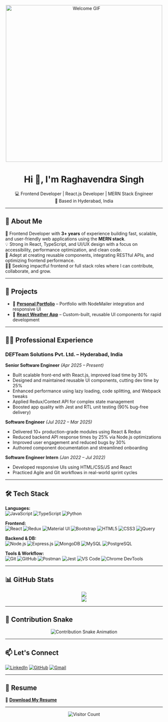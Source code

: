 <p align="center">
  <img src="https://media.giphy.com/media/26tn33aiTi1jkl6H6/giphy.gif" alt="Welcome GIF" width="500"/>
</p>

<h1 align="center">Hi 👋, I'm Raghavendra Singh</h1>

<p align="center">
  💻 Frontend Developer | React.js Developer | MERN Stack Engineer <br/>
  📍 Based in Hyderabad, India
</p>

---

## 🧾 About Me

🎯 Frontend Developer with **3+ years** of experience building fast, scalable, and user-friendly web applications using the **MERN stack**.  
💡 Strong in React, TypeScript, and UI/UX design with a focus on accessibility, performance optimization, and clean code.  
🧰 Adept at creating reusable components, integrating RESTful APIs, and optimizing frontend performance.  
👨‍💻 Seeking impactful frontend or full stack roles where I can contribute, collaborate, and grow.

---

## 🚀 Projects

- 🔗 [**Personal Portfolio**](https://raghav768.github.io/Portfolio_Public/) – Portfolio with NodeMailer integration and responsive UI  
- 🔗 [**React Weather App**](https://github.com/raghav768/weather-app) – Custom-built, reusable UI components for rapid development  

---

## 👨‍💼 Professional Experience

### DEFTeam Solutions Pvt. Ltd. – Hyderabad, India  
**Senior Software Engineer** *(Apr 2025 – Present)*  
- Built scalable front-end with React.js, improved load time by 30%  
- Designed and maintained reusable UI components, cutting dev time by 25%  
- Enhanced performance using lazy loading, code splitting, and Webpack tweaks  
- Applied Redux/Context API for complex state management  
- Boosted app quality with Jest and RTL unit testing (90% bug-free delivery)

**Software Engineer** *(Jul 2022 – Mar 2025)*  
- Delivered 10+ production-grade modules using React & Redux  
- Reduced backend API response times by 25% via Node.js optimizations  
- Improved user engagement and reduced bugs by 30%  
- Authored component documentation and streamlined onboarding

**Software Engineer Intern** *(Jan 2022 – Jul 2022)*  
- Developed responsive UIs using HTML/CSS/JS and React  
- Practiced Agile and Git workflows in real-world sprint cycles

---

## 🛠️ Tech Stack

**Languages:**  
![JavaScript](https://img.shields.io/badge/JavaScript-F7DF1E?logo=javascript&logoColor=black)
![TypeScript](https://img.shields.io/badge/TypeScript-007ACC?logo=typescript&logoColor=white)
![Python](https://img.shields.io/badge/Python-3776AB?logo=python&logoColor=white)

**Frontend:**  
![React](https://img.shields.io/badge/React-20232A?logo=react&logoColor=61DAFB)
![Redux](https://img.shields.io/badge/Redux-593D88?logo=redux&logoColor=white)
![Material UI](https://img.shields.io/badge/Material--UI-0081CB?logo=mui&logoColor=white)
![Bootstrap](https://img.shields.io/badge/Bootstrap-563D7C?logo=bootstrap&logoColor=white)
![HTML5](https://img.shields.io/badge/HTML5-E34F26?logo=html5&logoColor=white)
![CSS3](https://img.shields.io/badge/CSS3-1572B6?logo=css3&logoColor=white)
![jQuery](https://img.shields.io/badge/jQuery-0769AD?logo=jquery&logoColor=white)

**Backend & DB:**  
![Node.js](https://img.shields.io/badge/Node.js-43853D?logo=node-dot-js&logoColor=white)
![Express.js](https://img.shields.io/badge/Express.js-000000?logo=express&logoColor=white)
![MongoDB](https://img.shields.io/badge/MongoDB-4EA94B?logo=mongodb&logoColor=white)
![MySQL](https://img.shields.io/badge/MySQL-4479A1?logo=mysql&logoColor=white)
![PostgreSQL](https://img.shields.io/badge/PostgreSQL-336791?logo=postgresql&logoColor=white)

**Tools & Workflow:**  
![Git](https://img.shields.io/badge/Git-F05032?logo=git&logoColor=white)
![GitHub](https://img.shields.io/badge/GitHub-181717?logo=github&logoColor=white)
![Postman](https://img.shields.io/badge/Postman-FF6C37?logo=postman&logoColor=white)
![Jest](https://img.shields.io/badge/Jest-C21325?logo=jest&logoColor=white)
![VS Code](https://img.shields.io/badge/VSCode-007ACC?logo=visual-studio-code&logoColor=white)
![Chrome DevTools](https://img.shields.io/badge/DevTools-4285F4?logo=google-chrome&logoColor=white)

---

## 📊 GitHub Stats

<p align="center">
  <img src="https://github-readme-stats.vercel.app/api?username=raghav768&show_icons=true&theme=react" />
  <br/>
  <img src="https://github-readme-stats.vercel.app/api/top-langs/?username=raghav768&layout=compact&theme=react" />
</p>

---

## 🐍 Contribution Snake

<p align="center">
  <img src="https://github.com/raghav768/raghav768/raw/output/github-contribution-grid-snake.svg" alt="Contribution Snake Animation"/>
</p>

---

## 📫 Let's Connect

[![LinkedIn](https://img.shields.io/badge/LinkedIn-0077B5?logo=linkedin&logoColor=white)](https://www.linkedin.com/in/raghav2608)
[![GitHub](https://img.shields.io/badge/GitHub-181717?logo=github&logoColor=white)](https://github.com/raghav768)
[![Gmail](https://img.shields.io/badge/Email-D14836?logo=gmail&logoColor=white)](mailto:raghav.singh3177@gmail.com)

---

## 📄 Resume

📌 [**Download My Resume**](https://raghav768.github.io/resume.pdf)

---

<p align="center">
  <img src="https://komarev.com/ghpvc/?username=raghav768&style=for-the-badge" alt="Visitor Count"/>
</p>

